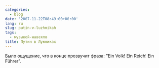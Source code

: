 ```yaml
---
categories:
  - blog
date: '2007-11-22T08:49:00+00:00'
lang: ru
slug: putin-v-luzhnikah
tags:
  - музыкой-навеяло
title: Путин в Лужниках
---
```




Было ощущение, что в конце прозвучит фраза: "Ein Volk! Ein Reich! Ein Führer".